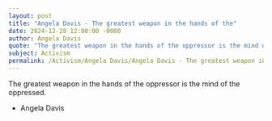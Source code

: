 ```yaml
---
layout: post
title: "Angela Davis - The greatest weapon in the hands of the"
date: 2024-12-28 12:00:00 -0000
author: Angela Davis
quote: "The greatest weapon in the hands of the oppressor is the mind of the oppressed."
subject: Activism
permalink: /Activism/Angela Davis/Angela Davis - The greatest weapon in the hands of the
---
```


The greatest weapon in the hands of the oppressor is the mind of the oppressed.

- Angela Davis
